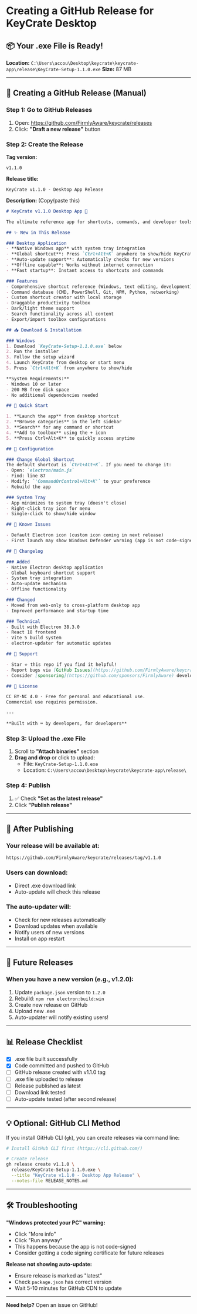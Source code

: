 # Creating a GitHub Release for KeyCrate Desktop

## 📦 Your .exe File is Ready!

**Location:** `C:\Users\accou\Desktop\keycrate\keycrate-app\release\KeyCrate-Setup-1.1.0.exe`
**Size:** 87 MB

---

## 🚀 Creating a GitHub Release (Manual)

### Step 1: Go to GitHub Releases

1. Open: https://github.com/FirmlyAware/keycrate/releases
2. Click: **"Draft a new release"** button

### Step 2: Create the Release

**Tag version:**
```
v1.1.0
```

**Release title:**
```
KeyCrate v1.1.0 - Desktop App Release
```

**Description:** (Copy/paste this)
```markdown
# KeyCrate v1.1.0 Desktop App 🚀

The ultimate reference app for shortcuts, commands, and developer tools - now as a native desktop application!

## ✨ New in This Release

### Desktop Application
- **Native Windows app** with system tray integration
- **Global shortcut**: Press `Ctrl+Alt+K` anywhere to show/hide KeyCrate
- **Auto-update support**: Automatically checks for new versions
- **Offline capable**: Works without internet connection
- **Fast startup**: Instant access to shortcuts and commands

### Features
- Comprehensive shortcut reference (Windows, text editing, development)
- Command database (CMD, PowerShell, Git, NPM, Python, networking)
- Custom shortcut creator with local storage
- Draggable productivity toolbox
- Dark/light theme support
- Search functionality across all content
- Export/import toolbox configurations

## 📥 Download & Installation

### Windows
1. Download `KeyCrate-Setup-1.1.0.exe` below
2. Run the installer
3. Follow the setup wizard
4. Launch KeyCrate from desktop or start menu
5. Press `Ctrl+Alt+K` from anywhere to show/hide

**System Requirements:**
- Windows 10 or later
- 200 MB free disk space
- No additional dependencies needed

## 🎯 Quick Start

1. **Launch the app** from desktop shortcut
2. **Browse categories** in the left sidebar
3. **Search** for any command or shortcut
4. **Add to toolbox** using the + icon
5. **Press Ctrl+Alt+K** to quickly access anytime

## 🔧 Configuration

### Change Global Shortcut
The default shortcut is `Ctrl+Alt+K`. If you need to change it:
- Open: `electron/main.js`
- Find: line 87
- Modify: `'CommandOrControl+Alt+K'` to your preference
- Rebuild the app

### System Tray
- App minimizes to system tray (doesn't close)
- Right-click tray icon for menu
- Single-click to show/hide window

## 🐛 Known Issues

- Default Electron icon (custom icon coming in next release)
- First launch may show Windows Defender warning (app is not code-signed)

## 📝 Changelog

### Added
- Native Electron desktop application
- Global keyboard shortcut support
- System tray integration
- Auto-update mechanism
- Offline functionality

### Changed
- Moved from web-only to cross-platform desktop app
- Improved performance and startup time

### Technical
- Built with Electron 38.3.0
- React 18 frontend
- Vite 5 build system
- electron-updater for automatic updates

## 🙏 Support

- Star ⭐ this repo if you find it helpful!
- Report bugs via [GitHub Issues](https://github.com/FirmlyAware/keycrate/issues)
- Consider [sponsoring](https://github.com/sponsors/FirmlyAware) development

## 📄 License

CC BY-NC 4.0 - Free for personal and educational use.
Commercial use requires permission.

---

**Built with ⌨️ by developers, for developers**
```

### Step 3: Upload the .exe File

1. Scroll to **"Attach binaries"** section
2. **Drag and drop** or click to upload:
   - File: `KeyCrate-Setup-1.1.0.exe`
   - Location: `C:\Users\accou\Desktop\keycrate\keycrate-app\release\`

### Step 4: Publish

1. ✅ Check **"Set as the latest release"**
2. Click **"Publish release"**

---

## 🎉 After Publishing

### Your release will be available at:
```
https://github.com/FirmlyAware/keycrate/releases/tag/v1.1.0
```

### Users can download:
- Direct .exe download link
- Auto-update will check this release

### The auto-updater will:
- Check for new releases automatically
- Download updates when available
- Notify users of new versions
- Install on app restart

---

## 🔄 Future Releases

### When you have a new version (e.g., v1.2.0):

1. Update `package.json` version to `1.2.0`
2. Rebuild: `npm run electron:build:win`
3. Create new release on GitHub
4. Upload new .exe
5. Auto-updater will notify existing users!

---

## 📊 Release Checklist

- [x] .exe file built successfully
- [x] Code committed and pushed to GitHub
- [ ] GitHub release created with v1.1.0 tag
- [ ] .exe file uploaded to release
- [ ] Release published as latest
- [ ] Download link tested
- [ ] Auto-update tested (after second release)

---

## 💡 Optional: GitHub CLI Method

If you install GitHub CLI (`gh`), you can create releases via command line:

```bash
# Install GitHub CLI first (https://cli.github.com/)

# Create release
gh release create v1.1.0 \
  release/KeyCrate-Setup-1.1.0.exe \
  --title "KeyCrate v1.1.0 - Desktop App Release" \
  --notes-file RELEASE_NOTES.md
```

---

## 🛠️ Troubleshooting

**"Windows protected your PC" warning:**
- Click "More info"
- Click "Run anyway"
- This happens because the app is not code-signed
- Consider getting a code signing certificate for future releases

**Release not showing auto-update:**
- Ensure release is marked as "latest"
- Check `package.json` has correct version
- Wait 5-10 minutes for GitHub CDN to update

---

**Need help?** Open an issue on GitHub!

